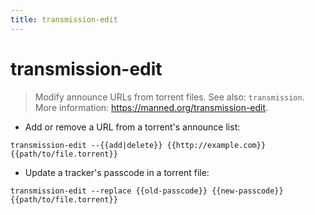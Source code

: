 ```yaml
---
title: transmission-edit
---
```

# transmission-edit

> Modify announce URLs from torrent files.
> See also: `transmission`.
> More information: <https://manned.org/transmission-edit>.

- Add or remove a URL from a torrent's announce list:

`transmission-edit --{{add|delete}} {{http://example.com}} {{path/to/file.torrent}}`

- Update a tracker's passcode in a torrent file:

`transmission-edit --replace {{old-passcode}} {{new-passcode}} {{path/to/file.torrent}}`
